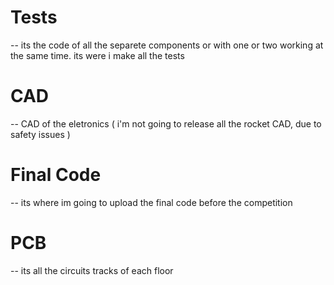 # Tests  
-- its the code of all the separete components or with one or two working at the same time. its were i make all the tests

# CAD  
-- CAD of the eletronics ( i'm not going to release all the rocket CAD, due to safety issues )

# Final Code  
-- its where im going to upload the final code before the competition

# PCB
-- its all the circuits tracks of each floor
